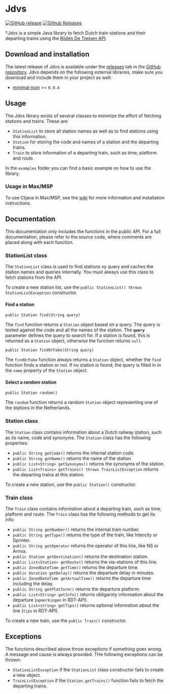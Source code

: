 # Jdvs

[![GitHub release](https://img.shields.io/github/release/dengsn/Jdvs.svg)](https://github.com/dengsn/Ctjava/releases) [![Github Releases](https://img.shields.io/github/downloads/dengsn/Jdvs/latest/total.svg)](https://github.com/dengsn/Ctjava/releases)

**Jdvs* is a simple Java library to fetch Dutch train stations and their departing trains using the [Rijden De Treinen API](https://github.com/geertw/rdt-infoplus-dvs).

## Download and installation

The latest release of Jdvs is available under the [releases](https://github.com/dengsn/Jdvs/releases) tab in the [GitHub repository](https://github.com/dengsn/Jdvs). Jdvs depends on the following external libraries, make sure you download and include them in your project as well:

- [minimal-json](https://github.com/ralfstx/minimal-json) >= `0.9.4`

## Usage

The Jdvs library exists of several classes to minimize the effort of fetching stations and trains. These are:

- `StationList` to store all station names as well as to find stations using this information.
- `Station` for storing the code and names of a station and the departing trains.
- `Train` to store information of a departing train, such as time, platform and route.

In the `examples` folder you can find a basic example on how to use the library.

### Usage in Max/MSP

To use Ctjava in Max/MSP, see the [wiki](https://github.com/dengsn/Ctjava/wiki/Ctjava-in-Max) for more information and installation instructions.

## Documentation

This documentation only includes the functions in the public API. For a full documentation, please refer to the source code, where comments are placed along with each function.

### StationList class

The `StationList` class is used to find stations vy query and caches the station names and queries internally. You must always use this class to fetch stations from the API.

To create a new station list, use the `public StationList() throws StationListException` constructor.

#### Find a station

    public Station find(String query)

The `find` function returns a `Station` object based on a query. The query is tested against the code and all the names of the station. The **`query`** parameter defines the query to search for.  If a station is found, this is returned as a `Station` object, otherwise the function returns `null`.

    public Station findOrFake(String query)

The `findOrFake` function always returns a `Station` object, whether the `find` function finds a station or not. If no station is found, the query is filled in in the `name` property of the `Station` object.

#### Select a random station

    public Station random()

The `random` function returns a random `Station` object representing one of the stations in the Netherlands.

### Station class

The `Station` class contains information about a Dutch railway station, such as its name, code and synonyms. The `Station` class has the following properties:

- `public String getCode()`  returns the internal station code.
- `public String getName()` returns the name of the station
- `public List<String> getSynonyms()` returns the synonyms of the station.
- `public List<Trains> getTrains() throws TrainListException` returns the departing trains at this station.

To create a new station, use the `public Station()` constructor.

### Train class

The `Train` class contains information about a departing train, such as time, platform and route. The `Train` class has the following methods to get its info:

 - `public String getNumber()` returns the internal train number.
 - `public String getType()` returns the type of the train, like Intercity or Sprinter.
 - `public String getOperator` returns the operator of this line, like NS or Arriva.
 - `public Station getDestination()` returns the destination station.
 - `public List<Station> getRoute()` returns the via-stations of this line.
 - `public ZonedDateTime getTime()` returns the departure time.
 - `public Duration getDelay()` returns the departure delay in minutes.
 - `public ZonedDateTime getActualTime()` returns the departure time including the delay.
 - `public String getPlatform()` returns the departure platform.
 - `public List<String> getInfo()` returns obligaroty information about the departure (`opmerkingen` in RDT-API).
 - `public List<string> getTips()` returns optional information about the line (`tips` in RDT-API).
 
To create a new train, use the `public Train()` constructor.

## Exceptions

The functions described above throw exceptions if something goes wrong. A message and cause is always provided. THe following exceptions can be thrown:

 - `StationListException` if the `StationList` class constructor fails to create a new object.
 - `TrainListException` if the `Station.getTrains()` function fails to fetch the departing trains.
